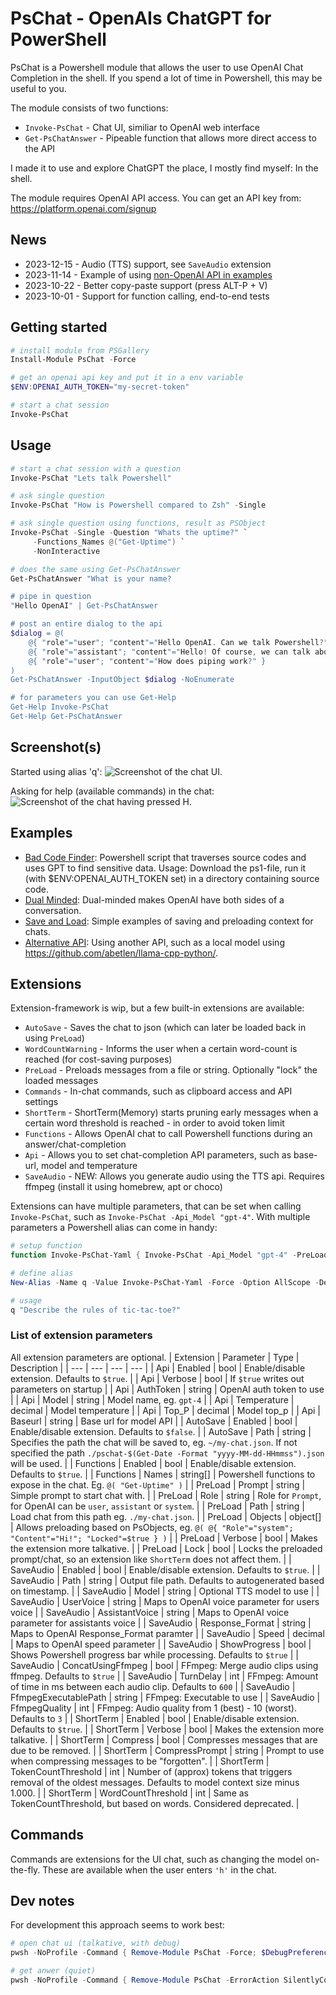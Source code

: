 # PsChat - OpenAIs ChatGPT for PowerShell
PsChat is a Powershell module that allows the user to use OpenAI Chat Completion in the shell. If you spend a lot of time in Powershell, this may be useful to you.

The module consists of two functions:
* `Invoke-PsChat` - Chat UI, similiar to OpenAI web interface
* `Get-PsChatAnswer` - Pipeable function that allows more direct access to the API

I made it to use and explore ChatGPT the place, I mostly find myself: In the shell.

The module requires OpenAI API access. You can get an API key from: https://platform.openai.com/signup

## News
* 2023-12-15 - Audio (TTS) support, see `SaveAudio` extension
* 2023-11-14 - Example of using [non-OpenAI API in examples](examples/alternative-api.ps1)
* 2023-10-22 - Better copy-paste support (press ALT-P + V)
* 2023-10-01 - Support for function calling, end-to-end tests

## Getting started
```Powershell
# install module from PSGallery
Install-Module PsChat -Force

# get an openai api key and put it in a env variable
$ENV:OPENAI_AUTH_TOKEN="my-secret-token"

# start a chat session
Invoke-PsChat
```

## Usage
```Powershell
# start a chat session with a question
Invoke-PsChat "Lets talk Powershell"

# ask single question
Invoke-PsChat "How is Powershell compared to Zsh" -Single

# ask single question using functions, result as PSObject
Invoke-PsChat -Single -Question "Whats the uptime?" `
     -Functions_Names @("Get-Uptime") `
     -NonInteractive

# does the same using Get-PsChatAnswer
Get-PsChatAnswer "What is your name?

# pipe in question
"Hello OpenAI" | Get-PsChatAnswer

# post an entire dialog to the api
$dialog = @(
    @{ "role"="user"; "content"="Hello OpenAI. Can we talk Powershell?" },
    @{ "role"="assistant"; "content"="Hello! Of course, we can talk about PowerShell. What would you like to know or discuss?" },
    @{ "role"="user"; "content"="How does piping work?" }
)
Get-PsChatAnswer -InputObject $dialog -NoEnumerate

# for parameters you can use Get-Help
Get-Help Invoke-PsChat
Get-Help Get-PsChatAnswer
```

## Screenshot(s)
Started using alias 'q':
![Screenshot of the chat UI.](/assets/Screenshot-Invoke-PsChat.png)

Asking for help (available commands) in the chat:
![Screenshot of the chat having pressed H.](/assets/Screenshot-In-Chat-Help.png)

## Examples
* [Bad Code Finder](examples/bad-code-finder.ps1): Powershell script that traverses source codes and uses GPT to find sensitive data. Usage: Download the ps1-file, run it (with $ENV:OPENAI_AUTH_TOKEN set) in a directory containing source code.
* [Dual Minded](examples/dual-minded.ps1): Dual-minded makes OpenAI have both sides of a conversation.
* [Save and Load](examples/save-and-load-chats.ps1): Simple examples of saving and preloading context for chats.
* [Alternative API](examples/alternative-api.ps1): Using another API, such as a local model using https://github.com/abetlen/llama-cpp-python/.

## Extensions
Extension-framework is wip, but a few built-in extensions are available:
* `AutoSave` - Saves the chat to json (which can later be loaded back in using `PreLoad`)
* `WordCountWarning` - Informs the user when a certain word-count is reached (for cost-saving purposes)
* `PreLoad` - Preloads messages from a file or string. Optionally "lock" the loaded messages
* `Commands` - In-chat commands, such as clipboard access and API settings
* `ShortTerm` - ShortTerm(Memory) starts pruning early messages when a certain word threshold is reached - in order to avoid token limit
* `Functions` - Allows OpenAI chat to call Powershell functions during an answer/chat-completion
* `Api` - Allows you to set chat-completion API parameters, such as base-url, model and temperature
* `SaveAudio` - NEW: Allows you generate audio using the TTS api. Requires ffmpeg (install it using homebrew, apt or choco)

Extensions can have multiple parameters, that can be set when calling `Invoke-PsChat`, such as `Invoke-PsChat -Api_Model "gpt-4"`.
With multiple parameters a Powershell alias can come in handy:
```Powershell
# setup function
function Invoke-PsChat-Yaml { Invoke-PsChat -Api_Model "gpt-4" -PreLoad_Prompt "Answer only with YAML" -PreLoad_Lock $true }

# define alias
New-Alias -Name q -Value Invoke-PsChat-Yaml -Force -Option AllScope -Description 'Usage: q "What is consciousness?"'

# usage
q "Describe the rules of tic-tac-toe?"
```

### List of extension parameters
All extension parameters are optional.
| Extension | Parameter | Type | Description |
| --- | --- | --- | --- |
| Api | Enabled | bool | Enable/disable extension. Defaults to `$true`. |
| Api | Verbose | bool | If `$true` writes out parameters on startup |
| Api | AuthToken | string | OpenAI auth token to use |
| Api | Model | string | Model name, eg. `gpt-4` |
| Api | Temperature | decimal | Model temperature |
| Api | Top_P | decimal | Model top_p |
| Api | Baseurl | string | Base url for model API |
| AutoSave | Enabled | bool | Enable/disable extension. Defaults to `$false`. |
| AutoSave | Path | string | Specifies the path the chat will be saved to, eg. `~/my-chat.json`. If not specified the path `./pschat-$(Get-Date -Format "yyyy-MM-dd-HHmmss").json` will be used. |
| Functions | Enabled | bool | Enable/disable extension. Defaults to `$true`. |
| Functions | Names | string[] | Powershell functions to expose in the chat. Eg. `@( "Get-Uptime" )` |
| PreLoad | Prompt | string | Simple prompt to start chat with. |
| PreLoad | Role | string | Role for `Prompt`, for OpenAI can be `user`, `assistant` or `system`. |
| PreLoad | Path | string | Load chat from this path eg. `./my-chat.json`. |
| PreLoad | Objects | object[] | Allows preloading based on PsObjects, eg. `@( @{ "Role"="system"; "Content"="Hi!"; "Locked"=$true } )` |
| PreLoad | Verbose | bool | Makes the extension more talkative. |
| PreLoad | Lock | bool | Locks the preloaded prompt/chat, so an extension like `ShortTerm` does not affect them. |
| SaveAudio | Enabled | bool | Enable/disable extension. Defaults to `$true`. |
| SaveAudio | Path | string | Output file path. Defaults to autogenerated based on timestamp. |
| SaveAudio | Model | string | Optional TTS model to use |
| SaveAudio | UserVoice | string | Maps to OpenAI voice parameter for users voice |
| SaveAudio | AssistantVoice | string | Maps to OpenAI voice parameter for assistants voice |
| SaveAudio | Response_Format | string | Maps to OpenAI Response_Format paramter |
| SaveAudio | Speed | decimal | Maps to OpenAI speed parameter |
| SaveAudio | ShowProgress | bool | Shows Powershell progress bar while processing. Defaults to `$true` |
| SaveAudio | ConcatUsingFfmpeg | bool | FFmpeg: Merge audio clips using ffmpeg. Defaults to `$true` |
| SaveAudio | TurnDelay | int | FFmpeg: Amount of time in ms between each audio clip. Defaults to `600` |
| SaveAudio | FfmpegExecutablePath | string | FFmpeg: Executable to use |
| SaveAudio | FfmpegQuality | int | FFmpeg: Audio quality from 1 (best) - 10 (worst). Defaults to `3` |
| ShortTerm | Enabled | bool | Enable/disable extension. Defaults to `$true`. |
| ShortTerm | Verbose | bool | Makes the extension more talkative. |
| ShortTerm | Compress | bool | Compresses messages that are due to be removed. |
| ShortTerm | CompressPrompt | string | Prompt to use when compressing messages to be "forgotten". |
| ShortTerm | TokenCountThreshold | int | Number of (approx) tokens that triggers removal of the oldest messages. Defaults to model context size minus 1.000. |
| ShortTerm | WordCountThreshold | int | Same as TokenCountThreshold, but based on words. Considered deprecated. |

## Commands
Commands are extensions for the UI chat, such as changing the model on-the-fly. These are available when the user enters `'h'` in the chat.

## Dev notes
For development this approach seems to work best:
```Powershell
# open chat ui (talkative, with debug)
pwsh -NoProfile -Command { Remove-Module PsChat -Force; $DebugPreference="Continue"; Import-Module ./src/PsChat/PsChat.psd1 -Verbose -Force && Invoke-PsChat }

# get anwer (quiet)
pwsh -NoProfile -Command { Remove-Module PsChat -ErrorAction SilentlyContinue; Import-Module ./src/PsChat/PsChat.psd1 -Force && Get-PsChatAnswer "hello" }
```
